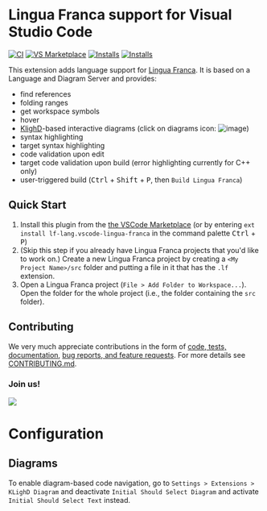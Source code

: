 # Lingua Franca support for Visual Studio Code
[![CI](https://github.com/lf-lang/vscode-lingua-franca/actions/workflows/ci.yml/badge.svg)](https://github.com/lf-lang/vscode-lingua-franca/actions/workflows/ci.yml)
[![VS Marketplace](https://vsmarketplacebadge.apphb.com/version/lf-lang.vscode-lingua-franca.svg)](https://marketplace.visualstudio.com/items?itemName=lf-lang.vscode-lingua-franca)
[![Installs](https://vsmarketplacebadge.apphb.com/installs/lf-lang.vscode-lingua-franca.svg)](https://marketplace.visualstudio.com/items?itemName=lf-lang.vscode-lingua-franca)
[![Installs](https://vsmarketplacebadge.apphb.com/rating-short/lf-lang.vscode-lingua-franca.svg)](https://marketplace.visualstudio.com/items?itemName=lf-lang.vscode-lingua-franca)

This extension adds language support for [Lingua Franca](https://www.lf-lang.org/). It is based on a Language and Diagram Server and provides:
* find references
* folding ranges
* get workspace symbols
* hover
* [KlighD](https://github.com/kieler/KLighD)-based interactive diagrams (click on diagrams icon: ![image](https://user-images.githubusercontent.com/33707478/130875545-ad78a9b7-a07b-4eb9-be59-f6c758cc816b.png))
* syntax highlighting
* target syntax highlighting
* code validation upon edit
* target code validation upon build (error highlighting currently for C++ only)
* user-triggered build (<kbd>Ctrl</kbd> + <kbd>Shift</kbd> + <kbd>P</kbd>, then `Build Lingua Franca`) 

## Quick Start
 1. Install this plugin from the [the VSCode
    Marketplace](https://marketplace.visualstudio.com/items?itemName=lf-lang.vscode-lingua-franca)
    (or by entering `ext install lf-lang.vscode-lingua-franca` in the command palette
    <kbd>Ctrl</kbd> + <kbd>P</kbd>)
 2. (Skip this step if you already have Lingua Franca projects that you'd like
    to work on.) Create a new Lingua Franca project by creating a `<My Project
    Name>/src` folder and putting a file in it that has the `.lf` extension.
 3. Open a Lingua Franca project (`File > Add Folder to Workspace...`). Open the
    folder for the whole project (i.e., the folder containing the `src` folder).

## Contributing
We very much appreciate contributions in the form of 
[code, tests, documentation](https://github.com/lf-lang/vscode-lingua-franca/pulls), [bug reports, and feature requests](https://github.com/lf-lang/vscode-lingua-franca/issues). 
For more details see 
[CONTRIBUTING.md](https://github.com/lf-lang/vscode-lingua-franca/blob/main/CONTRIBUTING.md).

### Join us!
<a href="https://github.com/lf-lang/vscode-lingua-franca/graphs/contributors">
  <img src="https://contrib.rocks/image?repo=lf-lang/vscode-lingua-franca" />
</a>

# Configuration
## Diagrams
To enable diagram-based code navigation, go to `Settings > Extensions > KLighD
Diagram` and deactivate `Initial Should Select Diagram` and activate `Initial
Should Select Text` instead.

